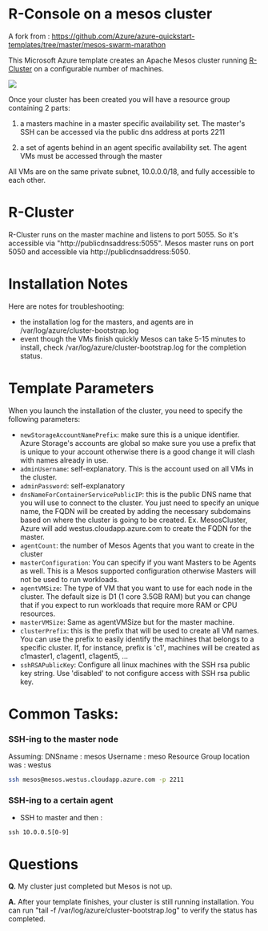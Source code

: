 # R-Console on a mesos cluster

A fork from : https://github.com/Azure/azure-quickstart-templates/tree/master/mesos-swarm-marathon

This Microsoft Azure template creates an Apache Mesos cluster running [R-Cluster](https://github.com/MohamedBassem/r-cluster) on a configurable number of machines.

<a href="https://portal.azure.com/#create/Microsoft.Template/uri/https%3A%2F%2Fraw.githubusercontent.com%2FMohamedBassem%2Fazure-rconsole-template%2Fmaster%2Fazuredeploy.json" target="_blank">
    <img src="http://azuredeploy.net/deploybutton.png"/>
</a>

Once your cluster has been created you will have a resource group containing 2 parts:

1. a masters machine in a master specific availability set. The master's SSH can be accessed via the public dns address at ports 2211

2. a set of agents behind in an agent specific availability set.  The agent VMs must be accessed through the master

All VMs are on the same private subnet, 10.0.0.0/18, and fully accessible to each other.

# R-Cluster

R-Cluster runs on the master machine and listens to port 5055. So it's accessible via "http://publicdnsaddress:5055". Mesos master runs on port 5050 and accessible via http://publicdnsaddress:5050.

# Installation Notes

Here are notes for troubleshooting:
 * the installation log for the masters, and agents are in /var/log/azure/cluster-bootstrap.log
 * event though the VMs finish quickly Mesos can take 5-15 minutes to install, check /var/log/azure/cluster-bootstrap.log for the completion status.

# Template Parameters
When you launch the installation of the cluster, you need to specify the following parameters:
* `newStorageAccountNamePrefix`: make sure this is a unique identifier. Azure Storage's accounts are global so make sure you use a prefix that is unique to your account otherwise there is a good change it will clash with names already in use.
* `adminUsername`: self-explanatory. This is the account used on all VMs in the cluster.
* `adminPassword`: self-explanatory
* `dnsNameForContainerServicePublicIP`: this is the public DNS name that you will use to connect to the cluster. You just need to specify an unique name, the FQDN will be created by adding the necessary subdomains based on where the cluster is going to be created. Ex. <userID>MesosCluster, Azure will add westus.cloudapp.azure.com to create the FQDN for the master.
* `agentCount`: the number of Mesos Agents that you want to create in the cluster
* `masterConfiguration`: You can specify if you want Masters to be Agents as well. This is a Mesos supported configuration otherwise Masters will not be used to run workloads.
* `agentVMSize`: The type of VM that you want to use for each node in the cluster. The default size is D1 (1 core 3.5GB RAM) but you can change that if you expect to run workloads that require more RAM or CPU resources.
* `masterVMSize`: Same as agentVMSize but for the master machine.
* `clusterPrefix`: this is the prefix that will be used to create all VM names. You can use the prefix to easily identify the machines that belongs to a specific cluster. If, for instance, prefix is 'c1', machines will be created as c1master1, c1agent1, c1agent5, ...
* `sshRSAPublicKey`: Configure all linux machines with the SSH rsa public key string.  Use 'disabled' to not configure access with SSH rsa public key.

# Common Tasks:

### SSH-ing to the master node
Assuming:
DNSname : mesos
Username : meso
Resource Group location was : westus

```bash
ssh mesos@mesos.westus.cloudapp.azure.com -p 2211
```

### SSH-ing to a certain agent

- SSH to master and then :
```
ssh 10.0.0.5[0-9]
```

# Questions

**Q.** My cluster just completed but Mesos is not up.

**A.** After your template finishes, your cluster is still running installation.  You can run "tail -f /var/log/azure/cluster-bootstrap.log" to verify the status has completed.
